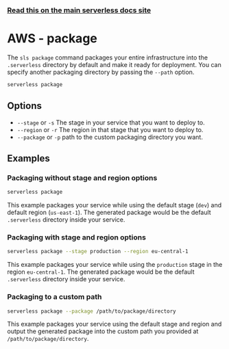 <!--
title: Serverless Framework Commands - AWS Lambda - Package
menuText: Package
menuOrder: 4
description: Package your service according to a specified provider
layout: Doc
-->

<!-- DOCS-SITE-LINK:START automatically generated  -->
### [Read this on the main serverless docs site](https://www.serverless.com/framework/docs/providers/aws/cli-reference/package)
<!-- DOCS-SITE-LINK:END -->

# AWS - package

The `sls package` command packages your entire infrastructure into the `.serverless` directory by default and make it ready for deployment. You can specify another packaging directory by passing the `--path` option.

```bash
serverless package
```

## Options
- `--stage` or `-s` The stage in your service that you want to deploy to.
- `--region` or `-r` The region in that stage that you want to deploy to.
- `--package` or `-p` path to the custom packaging directory you want.

## Examples

### Packaging without stage and region options

```bash
serverless package
```

This example packages your service while using the default stage (`dev`) and default region (`us-east-1`). The generated package would be the default `.serverless` directory inside your service.

### Packaging with stage and region options

```bash
serverless package --stage production --region eu-central-1
```

This example packages your service while using the `production` stage in the region
`eu-central-1`. The generated package would be the default `.serverless` directory inside your service.

### Packaging to a custom path

```bash
serverless package --package /path/to/package/directory
```

This example packages your service using the default stage and region and output the generated package into the custom path you provided at `/path/to/package/directory`.
